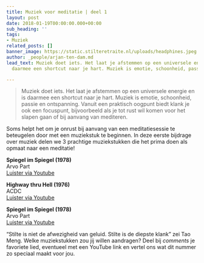 ```yaml
---
title: Muziek voor meditatie | deel 1
layout: post
date: 2018-01-19T00:00:00.000+00:00
sub_heading: ''
tags:
- Muziek
related_posts: []
banner_image: https://static.stilteretraite.nl/uploads/headphines.jpeg.jpg
author: _people/arjan-ten-dam.md
lead_text: Muziek doet iets. Het laat je afstemmen op een universele energie en is
  daarmee een shortcut naar je hart. Muziek is emotie, schoonheid, passie en ....

---
```

> Muziek doet iets. Het laat je afstemmen op een universele energie en is daarmee een shortcut naar je hart. Muziek is emotie, schoonheid, passie en ontspanning. Vanuit een praktisch oogpunt biedt klank je ook een focuspunt, bijvoorbeeld als je tot rust wil komen voor het slapen gaan of bij aanvang van mediteren.

Soms helpt het om je onrust bij aanvang van een meditatiesessie te beteugelen door met een muziekstuk te beginnen. In deze eerste bijdrage over muziek delen we 3 prachtige muziekstukken die het prima doen als opmaat naar een meditatie!

**Spiegel im Spiegel (1978)**  
Arvo Part  
[Luister via Youtube]()

**Highway thru Hell (1976)**  
ACDC  
[Luister via Youtube](https://www.youtube.com/watch?v=5-IxkvaXlzE "Highway")

**Spiegel im Spiegel (1978)**  
Arvo Part  
[Luister via Youtube](https://www.youtube.com/watch?v=TJ6Mzvh3XCc "Spiegel im Spiegel")

“Stilte is niet de afwezigheid van geluid. Stilte is de diepste klank” zei Tao Meng. Welke muziekstukken zou jij willen aandragen? Deel bij _comments_ je favoriete lied, eventueel met een YouTube link en vertel ons wat dit nummer zo speciaal maakt voor jou.